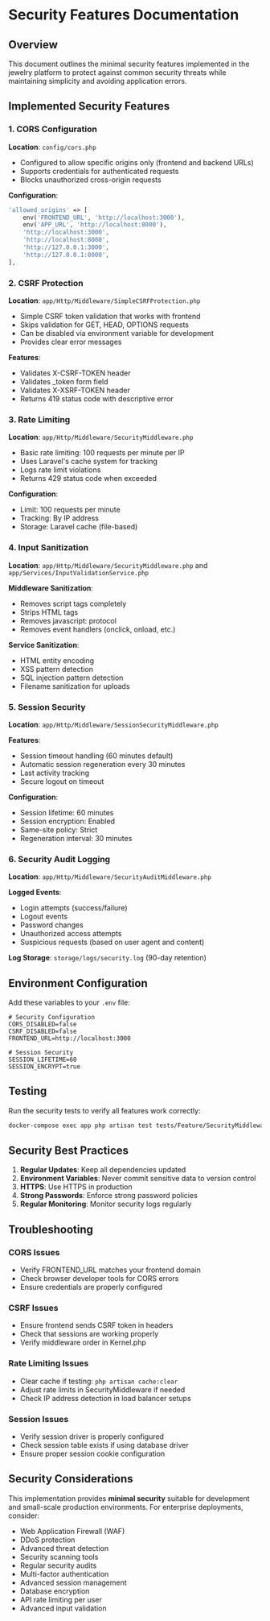 # Security Features Documentation

## Overview

This document outlines the minimal security features implemented in the jewelry platform to protect against common security threats while maintaining simplicity and avoiding application errors.

## Implemented Security Features

### 1. CORS Configuration

**Location**: `config/cors.php`

- Configured to allow specific origins only (frontend and backend URLs)
- Supports credentials for authenticated requests
- Blocks unauthorized cross-origin requests

**Configuration**:
```php
'allowed_origins' => [
    env('FRONTEND_URL', 'http://localhost:3000'),
    env('APP_URL', 'http://localhost:8000'),
    'http://localhost:3000',
    'http://localhost:8000',
    'http://127.0.0.1:3000',
    'http://127.0.0.1:8000',
],
```

### 2. CSRF Protection

**Location**: `app/Http/Middleware/SimpleCSRFProtection.php`

- Simple CSRF token validation that works with frontend
- Skips validation for GET, HEAD, OPTIONS requests
- Can be disabled via environment variable for development
- Provides clear error messages

**Features**:
- Validates X-CSRF-TOKEN header
- Validates _token form field
- Validates X-XSRF-TOKEN header
- Returns 419 status code with descriptive error

### 3. Rate Limiting

**Location**: `app/Http/Middleware/SecurityMiddleware.php`

- Basic rate limiting: 100 requests per minute per IP
- Uses Laravel's cache system for tracking
- Logs rate limit violations
- Returns 429 status code when exceeded

**Configuration**:
- Limit: 100 requests per minute
- Tracking: By IP address
- Storage: Laravel cache (file-based)

### 4. Input Sanitization

**Location**: `app/Http/Middleware/SecurityMiddleware.php` and `app/Services/InputValidationService.php`

**Middleware Sanitization**:
- Removes script tags completely
- Strips HTML tags
- Removes javascript: protocol
- Removes event handlers (onclick, onload, etc.)

**Service Sanitization**:
- HTML entity encoding
- XSS pattern detection
- SQL injection pattern detection
- Filename sanitization for uploads

### 5. Session Security

**Location**: `app/Http/Middleware/SessionSecurityMiddleware.php`

**Features**:
- Session timeout handling (60 minutes default)
- Automatic session regeneration every 30 minutes
- Last activity tracking
- Secure logout on timeout

**Configuration**:
- Session lifetime: 60 minutes
- Session encryption: Enabled
- Same-site policy: Strict
- Regeneration interval: 30 minutes

### 6. Security Audit Logging

**Location**: `app/Http/Middleware/SecurityAuditMiddleware.php`

**Logged Events**:
- Login attempts (success/failure)
- Logout events
- Password changes
- Unauthorized access attempts
- Suspicious requests (based on user agent and content)

**Log Storage**: `storage/logs/security.log` (90-day retention)

## Environment Configuration

Add these variables to your `.env` file:

```env
# Security Configuration
CORS_DISABLED=false
CSRF_DISABLED=false
FRONTEND_URL=http://localhost:3000

# Session Security
SESSION_LIFETIME=60
SESSION_ENCRYPT=true
```

## Testing

Run the security tests to verify all features work correctly:

```bash
docker-compose exec app php artisan test tests/Feature/SecurityMiddlewareTest.php
```

## Security Best Practices

1. **Regular Updates**: Keep all dependencies updated
2. **Environment Variables**: Never commit sensitive data to version control
3. **HTTPS**: Use HTTPS in production
4. **Strong Passwords**: Enforce strong password policies
5. **Regular Monitoring**: Monitor security logs regularly

## Troubleshooting

### CORS Issues
- Verify FRONTEND_URL matches your frontend domain
- Check browser developer tools for CORS errors
- Ensure credentials are properly configured

### CSRF Issues
- Ensure frontend sends CSRF token in headers
- Check that sessions are working properly
- Verify middleware order in Kernel.php

### Rate Limiting Issues
- Clear cache if testing: `php artisan cache:clear`
- Adjust rate limits in SecurityMiddleware if needed
- Check IP address detection in load balancer setups

### Session Issues
- Verify session driver is properly configured
- Check session table exists if using database driver
- Ensure proper session cookie configuration

## Security Considerations

This implementation provides **minimal security** suitable for development and small-scale production environments. For enterprise deployments, consider:

- Web Application Firewall (WAF)
- DDoS protection
- Advanced threat detection
- Security scanning tools
- Regular security audits
- Multi-factor authentication
- Advanced session management
- Database encryption
- API rate limiting per user
- Advanced input validation